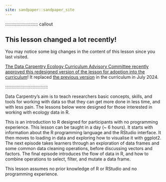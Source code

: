 ```yaml
---
site: sandpaper::sandpaper_site
---
```


:::::::::::::::::::::::::: callout

## This lesson changed a lot recently!

You may notice some big changes in the content of this lesson since you last visited. 

[The Data Carpentry Ecology Curriculum Advisory Committee recently approved this redesigned version of the lesson for adoption into the curriculum](https://carpentries.org/blog/2024/03/dc-r-ecology-adoption/)! It replaced [the previous version](https://doi.org/10.5281/zenodo.12684301) in the curriculum in July 2024.

::::::::::::::::::::::::::::::::::

Data Carpentry’s aim is to teach researchers basic concepts, skills, and tools for working with data so that they can get more done in less time, and with less pain. The lessons below were designed for those interested in working with ecology data in R.

This is an introduction to R designed for participants with no programming experience. This lesson can be taught in a day (~ 6 hours). It starts with information about the R programming language and the RStudio interface. It then moves to loading in data and exploring how to visualise it with ggplot2. The next episode takes learners through an exploration of data frames and some common data cleaning operations, before discussing vectors and factors. The final episode introduces the flow of data in R, and how to combine operations to select, filter, and mutate a data frame.

This lesson assumes no prior knowledge of R or RStudio and no programming experience.

